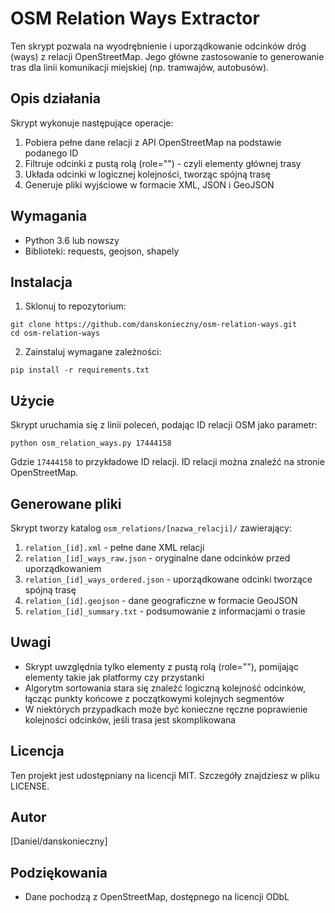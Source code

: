 # OSM Relation Ways Extractor

Ten skrypt pozwala na wyodrębnienie i uporządkowanie odcinków dróg (ways) z relacji OpenStreetMap. Jego główne zastosowanie to generowanie tras dla linii komunikacji miejskiej (np. tramwajów, autobusów).

## Opis działania

Skrypt wykonuje następujące operacje:
1. Pobiera pełne dane relacji z API OpenStreetMap na podstawie podanego ID
2. Filtruje odcinki z pustą rolą (role="") - czyli elementy głównej trasy
3. Układa odcinki w logicznej kolejności, tworząc spójną trasę
4. Generuje pliki wyjściowe w formacie XML, JSON i GeoJSON

## Wymagania

- Python 3.6 lub nowszy
- Biblioteki: requests, geojson, shapely

## Instalacja

1. Sklonuj to repozytorium:
```
git clone https://github.com/danskonieczny/osm-relation-ways.git
cd osm-relation-ways
```

2. Zainstaluj wymagane zależności:
```
pip install -r requirements.txt
```

## Użycie

Skrypt uruchamia się z linii poleceń, podając ID relacji OSM jako parametr:

```
python osm_relation_ways.py 17444158
```

Gdzie `17444158` to przykładowe ID relacji. ID relacji można znaleźć na stronie OpenStreetMap.

## Generowane pliki

Skrypt tworzy katalog `osm_relations/[nazwa_relacji]/` zawierający:

1. `relation_[id].xml` - pełne dane XML relacji
2. `relation_[id]_ways_raw.json` - oryginalne dane odcinków przed uporządkowaniem
3. `relation_[id]_ways_ordered.json` - uporządkowane odcinki tworzące spójną trasę
4. `relation_[id].geojson` - dane geograficzne w formacie GeoJSON
5. `relation_[id]_summary.txt` - podsumowanie z informacjami o trasie

## Uwagi

- Skrypt uwzględnia tylko elementy z pustą rolą (role=""), pomijając elementy takie jak platformy czy przystanki
- Algorytm sortowania stara się znaleźć logiczną kolejność odcinków, łącząc punkty końcowe z początkowymi kolejnych segmentów
- W niektórych przypadkach może być konieczne ręczne poprawienie kolejności odcinków, jeśli trasa jest skomplikowana

## Licencja

Ten projekt jest udostępniany na licencji MIT. Szczegóły znajdziesz w pliku LICENSE.

## Autor

[Daniel/danskonieczny]

## Podziękowania

- Dane pochodzą z OpenStreetMap, dostępnego na licencji ODbL